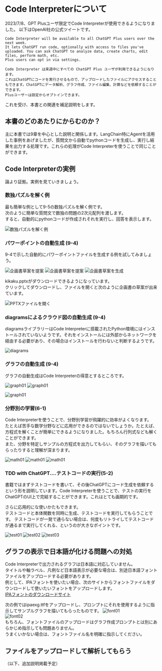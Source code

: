 #  Code Interpreterについて

2023/7/8、GPT Plusユーザ限定でCode Interpreterが使用できるようになりました。
以下はOpenAI社の公式ツイートです。  
```
Code Interpreter will be available to all ChatGPT Plus users over the next week.
It lets ChatGPT run code, optionally with access to files you've uploaded. You can ask ChatGPT to analyze data, create charts, edit files, perform math, etc.
Plus users can opt in via settings.

Code Interpreter は来週中にすべての ChatGPT Plus ユーザが利用できるようになります。
これはChatGPTにコードを実行させるもので、アップロードしたファイルにアクセスすることもできます。ChatGPTにデータ解析、グラフ作成、ファイル編集、計算などを依頼することができます。
Plusユーザーは設定からオプトインできます。
```
これを受け、本書との関連を補足説明をします。
##  本書のどのあたりにからむのか？
主に本書では9章を中心とした説明と関係します。LangChain特にAgentを活用した事例をあげましたが、質問文から自動でpythonコードを生成し、実行し結果を出力する処理です。これらの処理がCode Interpreterを使うことで同じことができます。

## Code Interpreterの実例
論より証拠。実例を見ていきましょう。  
### 数独パズルを解く例
最も簡単な例として9-5の数独パズルを解く例です。  
次のように簡単な質問文で数独の問題の2次元配列を渡します。  
すると、自動的にpythonコードが作成されそれを実行し、回答を表示します。  

![数独パズルを解く例](./images/ci_sudoku.jpg)

### パワーポイントの自動生成 (9-4)
9-4で示した自動的にパワーポイントファイルを生成する例を試してみましょう。

![企画書草案を提案](./images/pptx01.PNG)
![企画書草案を提案](./images/pptx02.PNG)
![企画書草案を生成](./images/pptx03.PNG)
  
kikaku.pptxがダウンロードできるようになっています。  
クリックしてダウンロードし、ファイルを開くと次のように企画書の草案が出来ています。  
  
![PPTXファイルを開く](./images/pptx04.PNG)

### diagramsによるクラウド図の自動生成 (9-4)
diagramsライブラリーはCode Interpreterに搭載されたPython環境にはインストールされていないようです。それをインストールには外部からネットワークを経由する必要があり、その場合はインストールを行わないと判断するようです。

![diagrams](./images/diagrams.PNG)


### グラフの自動生成 (9-4)
グラフの自動生成はCode Interpreterの得意とするところです。

![graph01](./images/graph01.PNG)
![graph01](./images/graph02.PNG)
  
  
![graph01](./images/graph03.PNG)

### 分野別の学習(6-1)  
Code Interpreterを使うことで、分野別学習が飛躍的に効率がよくなります。  
たとえば苦手な数学分野などに応用ができるのではないでしょうか。たとえば、方程式を解くことが簡単にできるようになりました。もちろん行列式なども解くことができます。  
また、分野を特定しサンプルの方程式を出力してもらい、そのグラフを描いてもらったりすると理解が深まります。

![math01](./images/math01.PNG)
![math01](./images/math02.PNG)
![math01](./images/math03.PNG)

### TDD with ChatGPT....テストコードの実行(5-2)  

書籍ではまずテストコードを書いて、その後ChatGPTにコード生成を依頼するという形を説明しています。Code Interpreterを使うことで、テストの実行をChatGPTのUI上で完結することができます。これはとても画期的です。  
  
さらに応用的にな使いかたもできます。  
テストコードと本体関数を同時に生成、テストコードを実行してもらうことです。
テストコードが一発で通らない場合は、何度もリトライしてテストコードが通るまで実行してくれる、というのが大きなポイントです。  

![test01](./images/test_code01.jpg)
![test02](./images/test_code02.jpg)
![test03](./images/test_code03.jpg)

## グラフの表示で日本語が化ける問題への対処

Code Interpreterで出力されるグラフは日本語に対応していません。  
タイトルや軸ラベル、凡例など日本語表示が必要な場合は、別途日本語フォントファイルをアップロードする必要があります。  
例として、IPAフォントを使いたい場合、次のサイトからフォントファイルをダウンロードして使いたいフォントをアップロードします。  
[IPAフォントのダウンロードサイト](https://moji.or.jp/ipafont/ipafontdownload/)  
  
次の例ではipaexg.ttfをアップロードし、プロンプトにそれを使用するように指示してサンプルグラフを描いてもらったものです。
![font01](./images/font01.png)  
![font02](./images/font02.png)  
もちろん、フォントファイルのアップロードはグラフ作成プロンプトとは別にあらかじめ指示しても問題ありません。  
うまくいかない場合は、フォントファイル名を明確に指示してください。


## ファイルをアップロードして解析してもらう


  
（以下、追加説明掲載予定）
